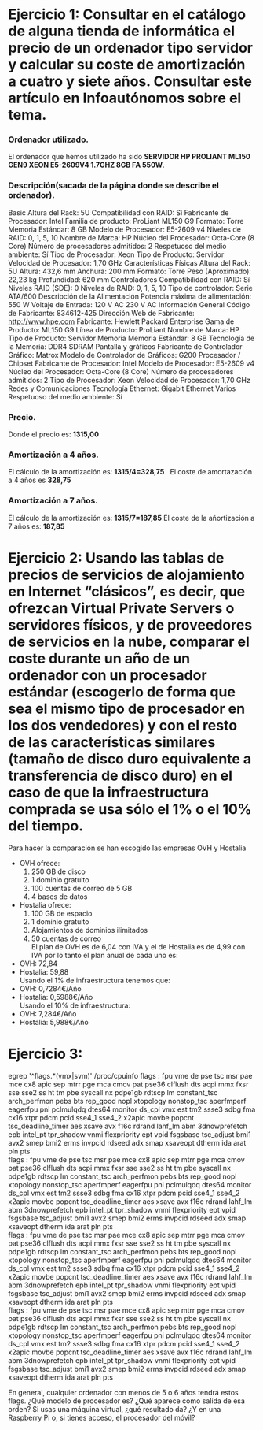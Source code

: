 # Ejercicio 1: Consultar en el catálogo de alguna tienda de informática el precio de un ordenador tipo servidor y calcular su coste de amortización a cuatro y siete años. Consultar este artículo en Infoautónomos sobre el tema.  
### Ordenador utilizado.  
El ordenador que hemos utilizado ha sido **SERVIDOR HP PROLIANT ML150 GEN9 XEON E5-2609V4 1.7GHZ 8GB FA 550W**. 
### Descripción(sacada de la página donde se describe el ordenador).  
Basic
Altura del Rack: 5U
Compatibilidad con RAID: Sí
Fabricante de Procesador: Intel
Familia de producto: ProLiant ML150 G9
Formato: Torre
Memoria Estándar: 8 GB
Modelo de Procesador: E5-2609 v4
Niveles de RAID: 0, 1, 5, 10
Nombre de Marca: HP
Núcleo del Procesador: Octa-Core (8 Core)
Número de procesadores admitidos: 2
Respetuoso del medio ambiente: Sí
Tipo de Procesador: Xeon
Tipo de Producto: Servidor
Velocidad de Procesador: 1,70 GHz
Características Físicas
Altura del Rack: 5U
Altura: 432,6 mm
Anchura: 200 mm
Formato: Torre
Peso (Aproximado): 22,23 kg
Profundidad: 620 mm
Controladores
Compatibilidad con RAID: Sí
Niveles RAID (SDE): 0
Niveles de RAID: 0, 1, 5, 10
Tipo de controlador: Serie ATA/600
Descripción de la Alimentación
Potencia máxima de alimentación: 550 W
Voltaje de Entrada: 120 V AC
230 V AC
Información General
Código de Fabricante: 834612-425
Dirección Web de Fabricante: http://www.hpe.com
Fabricante: Hewlett Packard Enterprise
Gama de Producto: ML150 G9
Línea de Producto: ProLiant
Nombre de Marca: HP
Tipo de Producto: Servidor
Memoria
Memoria Estándar: 8 GB
Tecnología de la Memoria: DDR4 SDRAM
Pantalla y gráficos
Fabricante de Controlador Gráfico: Matrox
Modelo de Controlador de Gráficos: G200
Procesador / Chipset
Fabricante de Procesador: Intel
Modelo de Procesador: E5-2609 v4
Núcleo del Procesador: Octa-Core (8 Core)
Número de procesadores admitidos: 2
Tipo de Procesador: Xeon
Velocidad de Procesador: 1,70 GHz
Redes y Comunicaciones
Tecnología Ethernet: Gigabit Ethernet
Varios
Respetuoso del medio ambiente: Sí 
### Precio.  
Donde el precio es: **1315,00**
### Amortización a 4 años.
El cálculo de la amortización es: **1315/4=328,75**  
El coste de amortazación a 4 años es **328,75**  
### Amortización a 7 años.  
El cálculo de la amortización es: **1315/7=187,85** 
El coste de la añortización a 7 años es: **187,85**
  
    
  
# Ejercicio 2: Usando las tablas de precios de servicios de alojamiento en Internet “clásicos”, es decir, que ofrezcan Virtual Private Servers o servidores físicos, y de proveedores de servicios en la nube, comparar el coste durante un año de un ordenador con un procesador estándar (escogerlo de forma que sea el mismo tipo de procesador en los dos vendedores) y con el resto de las características similares (tamaño de disco duro equivalente a transferencia de disco duro) en el caso de que la infraestructura comprada se usa sólo el 1% o el 10% del tiempo.  
Para hacer la comparación se han escogido las empresas OVH y Hostalia  
  
* OVH ofrece:  
  1. 250 GB de disco  
  2. 1 dominio gratuito  
  3. 100 cuentas de correo de 5 GB  
  4. 4 bases de datos  
* Hostalia ofrece:  
  1. 100 GB de espacio  
  2. 1 dominio gratuito  
  3. Alojamientos de dominios ilimitados  
  4. 50 cuentas de correo  
El plan de OVH es de 6,04 con IVA y el de Hostalia es de 4,99 con IVA por lo tanto el plan anual de cada uno es:
* OVH: 72,84  
* Hostalia: 59,88  
Usando el 1% de infraestructura tenemos que:  
* OVH: 0,7284€/Año  
* Hostalia: 0,5988€/Año  
Usando el 10% de infraestructura:
* OVH: 7,284€/Año  
* Hostalia: 5,988€/Año  

# Ejercicio 3:  
 egrep '^flags.*(vmx|svm)' /proc/cpuinfo
flags		: fpu vme de pse tsc msr pae mce cx8 apic sep mtrr pge mca cmov pat pse36 clflush dts acpi mmx fxsr sse sse2 ss ht tm pbe syscall nx pdpe1gb rdtscp lm constant_tsc arch_perfmon pebs bts rep_good nopl xtopology nonstop_tsc aperfmperf eagerfpu pni pclmulqdq dtes64 monitor ds_cpl vmx est tm2 ssse3 sdbg fma cx16 xtpr pdcm pcid sse4_1 sse4_2 x2apic movbe popcnt tsc_deadline_timer aes xsave avx f16c rdrand lahf_lm abm 3dnowprefetch epb intel_pt tpr_shadow vnmi flexpriority ept vpid fsgsbase tsc_adjust bmi1 avx2 smep bmi2 erms invpcid rdseed adx smap xsaveopt dtherm ida arat pln pts  
flags		: fpu vme de pse tsc msr pae mce cx8 apic sep mtrr pge mca cmov pat pse36 clflush dts acpi mmx fxsr sse sse2 ss ht tm pbe syscall nx pdpe1gb rdtscp lm constant_tsc arch_perfmon pebs bts rep_good nopl xtopology nonstop_tsc aperfmperf eagerfpu pni pclmulqdq dtes64 monitor ds_cpl vmx est tm2 ssse3 sdbg fma cx16 xtpr pdcm pcid sse4_1 sse4_2 x2apic movbe popcnt tsc_deadline_timer aes xsave avx f16c rdrand lahf_lm abm 3dnowprefetch epb intel_pt tpr_shadow vnmi flexpriority ept vpid fsgsbase tsc_adjust bmi1 avx2 smep bmi2 erms invpcid rdseed adx smap xsaveopt dtherm ida arat pln pts  
flags		: fpu vme de pse tsc msr pae mce cx8 apic sep mtrr pge mca cmov pat pse36 clflush dts acpi mmx fxsr sse sse2 ss ht tm pbe syscall nx pdpe1gb rdtscp lm constant_tsc arch_perfmon pebs bts rep_good nopl xtopology nonstop_tsc aperfmperf eagerfpu pni pclmulqdq dtes64 monitor ds_cpl vmx est tm2 ssse3 sdbg fma cx16 xtpr pdcm pcid sse4_1 sse4_2 x2apic movbe popcnt tsc_deadline_timer aes xsave avx f16c rdrand lahf_lm abm 3dnowprefetch epb intel_pt tpr_shadow vnmi flexpriority ept vpid fsgsbase tsc_adjust bmi1 avx2 smep bmi2 erms invpcid rdseed adx smap xsaveopt dtherm ida arat pln pts  
flags		: fpu vme de pse tsc msr pae mce cx8 apic sep mtrr pge mca cmov pat pse36 clflush dts acpi mmx fxsr sse sse2 ss ht tm pbe syscall nx pdpe1gb rdtscp lm constant_tsc arch_perfmon pebs bts rep_good nopl xtopology nonstop_tsc aperfmperf eagerfpu pni pclmulqdq dtes64 monitor ds_cpl vmx est tm2 ssse3 sdbg fma cx16 xtpr pdcm pcid sse4_1 sse4_2 x2apic movbe popcnt tsc_deadline_timer aes xsave avx f16c rdrand lahf_lm abm 3dnowprefetch epb intel_pt tpr_shadow vnmi flexpriority ept vpid fsgsbase tsc_adjust bmi1 avx2 smep bmi2 erms invpcid rdseed adx smap xsaveopt dtherm ida arat pln pts  
  
En general, cualquier ordenador con menos de 5 o 6 años tendrá estos flags. ¿Qué modelo de procesador es? ¿Qué aparece como salida de esa orden? Si usas una máquina virtual, ¿qué resultado da? ¿Y en una Raspberry Pi o, si tienes acceso, el procesador del móvil?
